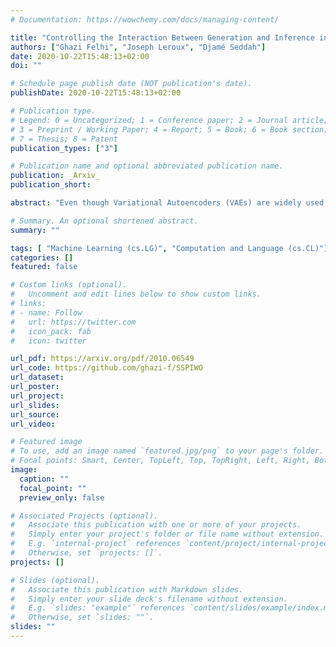 ```yaml
---
# Documentation: https://wowchemy.com/docs/managing-content/

title: "Controlling the Interaction Between Generation and Inference in Semi-Supervised Variational Autoencoders Using Importance Weighting"
authors: ["Ghazi Felhi", "Joseph Leroux", "Djamé Seddah"]
date: 2020-10-22T15:48:13+02:00
doi: ""

# Schedule page publish date (NOT publication's date).
publishDate: 2020-10-22T15:48:13+02:00

# Publication type.
# Legend: 0 = Uncategorized; 1 = Conference paper; 2 = Journal article;
# 3 = Preprint / Working Paper; 4 = Report; 5 = Book; 6 = Book section;
# 7 = Thesis; 8 = Patent
publication_types: ["3"]

# Publication name and optional abbreviated publication name.
publication: _Arxiv_
publication_short: 

abstract: "Even though Variational Autoencoders (VAEs) are widely used for semi-supervised learning, the reason why they work remains unclear. In fact, the addition of the unsupervised objective is most often vaguely described as a regularization. The strength of this regularization is controlled by down-weighting the objective on the unlabeled part of the training set. Through an analysis of the objective of semi-supervised VAEs, we observe that they use the posterior of the learned generative model to guide the inference model in learning the partially observed latent variable. We show that given this observation, it is possible to gain finer control on the effect of the unsupervised objective on the training procedure. Using importance weighting, we derive two novel objectives that prioritize either one of the partially observed latent variable, or the unobserved latent variable. Experiments on the IMDB english sentiment analysis dataset and on the AG News topic classification dataset show the improvements brought by our prioritization mechanism and exhibit a behavior that is inline with our description of the inner working of Semi-Supervised VAEs."

# Summary. An optional shortened abstract.
summary: ""

tags: [	"Machine Learning (cs.LG)", "Computation and Language (cs.CL)"]
categories: []
featured: false

# Custom links (optional).
#   Uncomment and edit lines below to show custom links.
# links:
# - name: Follow
#   url: https://twitter.com
#   icon_pack: fab
#   icon: twitter

url_pdf: https://arxiv.org/pdf/2010.06549
url_code: https://github.com/ghazi-f/SSPIWO
url_dataset:
url_poster:
url_project:
url_slides:
url_source:
url_video:

# Featured image
# To use, add an image named `featured.jpg/png` to your page's folder. 
# Focal points: Smart, Center, TopLeft, Top, TopRight, Left, Right, BottomLeft, Bottom, BottomRight.
image:
  caption: ""
  focal_point: ""
  preview_only: false

# Associated Projects (optional).
#   Associate this publication with one or more of your projects.
#   Simply enter your project's folder or file name without extension.
#   E.g. `internal-project` references `content/project/internal-project/index.md`.
#   Otherwise, set `projects: []`.
projects: []

# Slides (optional).
#   Associate this publication with Markdown slides.
#   Simply enter your slide deck's filename without extension.
#   E.g. `slides: "example"` references `content/slides/example/index.md`.
#   Otherwise, set `slides: ""`.
slides: ""
---
```

